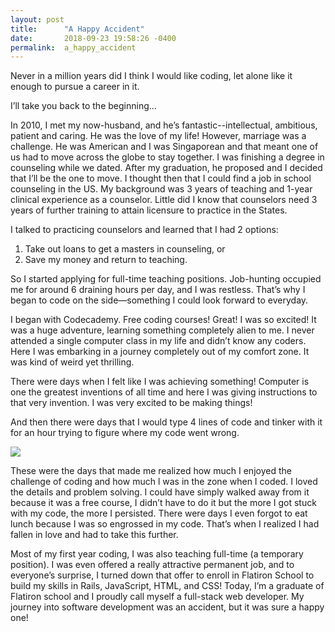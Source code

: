 ```yaml
---
layout: post
title:      "A Happy Accident"
date:       2018-09-23 19:58:26 -0400
permalink:  a_happy_accident
---
```


Never in a million years did I think I would like coding, let alone like it enough to pursue a career in it. 

I’ll take you back to the beginning…

In 2010, I met my now-husband, and he’s fantastic--intellectual, ambitious, patient and caring. He was the love of my life! However, marriage was a challenge. He was American and I was Singaporean and that meant one of us had to move across the globe to stay together. I was finishing a degree in counseling while we dated. After my graduation, he proposed and I decided that I’ll be the one to move. I thought then that I could find a job in school counseling in the US. My background was 3 years of teaching and 1-year clinical experience as a counselor. Little did I know that counselors need 3 years of further training to attain licensure to practice in the States. 

I talked to practicing counselors and learned that I had 2 options: 
1.	Take out loans to get a masters in counseling, or 
2.	Save my money and return to teaching. 

So I started applying for full-time teaching positions. Job-hunting occupied me for around 6 draining hours per day, and I was restless. That’s why I began to code on the side—something I could look forward to everyday. 

I began with Codecademy. Free coding courses! Great! I was so excited!  It was a huge adventure, learning something completely alien to me. I never attended a single computer class in my life and didn’t know any coders. Here I was embarking in a journey completely out of my comfort zone. It was kind of weird yet thrilling. 

There were days when I felt like I was achieving something! Computer is one the greatest inventions of all time and here I was giving instructions to that very invention. I was very excited to be making things! 

And then there were days that I would type 4 lines of code and tinker with it for an hour trying to figure where my code went wrong. 

![](https://i.imgur.com/WKdI0XGl.jpg)


These were the days that made me realized how much I enjoyed the challenge of coding and how much l was in the zone when I coded. I loved the details and problem solving.  I could have simply walked away from it because it was a free course, I didn’t have to do it but the more I got stuck with my code, the more I persisted. There were days I even forgot to eat lunch because I was so engrossed in my code. That’s when I realized I had fallen in love and had to take this further. 

Most of my first year coding, I was also teaching full-time (a temporary position). I was even offered a really attractive permanent job, and to everyone’s surprise, I turned down that offer to enroll in Flatiron School to build my skills in Rails, JavaScript, HTML, and CSS! Today, I’m a graduate of Flatiron school and I proudly call myself a full-stack web developer.
My journey into software development was an accident, but it was sure a happy one!



